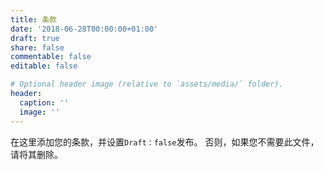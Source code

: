```yaml
---
title: 条款
date: '2018-06-28T00:00:00+01:00'
draft: true
share: false
commentable: false
editable: false

# Optional header image (relative to `assets/media/` folder).
header:
  caption: ''
  image: ''
---
```


在这里添加您的条款，并设置`Draft：false`发布。
否则，如果您不需要此文件，请将其删除。